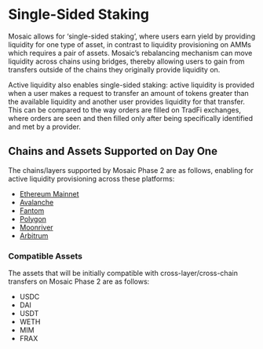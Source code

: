 # Single-Sided Staking

Mosaic allows for ‘single-sided staking’, where users earn yield by providing liquidity for one type of asset, in 
contrast to liquidity provisioning on AMMs which requires a pair of assets. Mosaic’s rebalancing mechanism can move 
liquidity across chains using bridges, thereby allowing users to gain from transfers outside of the chains they 
originally provide liquidity on. 

Active liquidity also enables single-sided staking: active liquidity is provided when a user makes a request to transfer
an amount of tokens greater than the available liquidity and another user provides liquidity for that transfer. This can
be compared to the way orders are filled on TradFi exchanges, where orders are seen and then filled only after being 
specifically identified and met by a provider.


## Chains and Assets Supported on Day One

The chains/layers supported by Mosaic Phase 2 are as follows, enabling for active liquidity provisioning across these 
platforms:

* [Ethereum Mainnet](https://ethereum.org/en/)
* [Avalanche](https://www.avax.network/)
* [Fantom](https://fantom.foundation/)
* [Polygon](https://polygon.technology/)
* [Moonriver](https://moonbeam.network/networks/moonriver/)
* [Arbitrum](https://offchainlabs.com/)


### Compatible Assets

The assets that will be initially compatible with cross-layer/cross-chain transfers on Mosaic Phase 2 are as follows:

* USDC
* DAI
* USDT
* WETH
* MIM
* FRAX